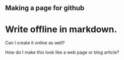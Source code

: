 Making a page for github
------------

# Write offline in markdown.

Can I create it online as well?

How do I make this look like a web page or blog article?
